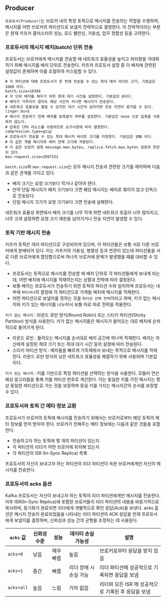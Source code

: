 ## Producer

`프로듀서(Producer)`는 브로커 내의 특정 토픽으로 메시지를 전송하는 역할을 수행하며, 메시지를 어떤 브로커의 파티션으로 보낼지 전략적으로 결정한다.
이 전략적이라는 부분은 현재 카프카 클러스터의 성능, 로드 밸런싱, 가용성, 업무 정합성 등을 고려한다.

### 프로듀서의 메시지 배치(batch) 단위 전송

프로듀서는 브로커에게 메시지를 전송할 때 네트워크 효율성을 높이고 처리량을 극대화하기 위해 메시지를 배치 단위로 전송한다.
카프카 프로듀서 설정 중 이 배치에 관련된 설정값이 존재하며 이를 조절하여 커스텀할 수 있다.

```properties
# 각 파티션에 대해 프로듀서가 한 번에 전송할 수 있는 최대 배치 바이트 크기, 기본값은 16KB 이다.
batch.size=16384
# 각 단위 배치를 채우기 위한 최대 대기 시간을 설정한다. 기본값은 0이다.
# 배치가 가득차지 않아도 해당 시간이 지나면 메시지가 전송된다.
# 네트워크 효율성을 올릴 수 있지만 대기 시간이 길어지면 전송 지연이 증가할 수 있다.
linger.ms=5
# 메시지 전송하기 전에 배치를 압축할지 여부를 설정한다. 기본값은 none 으로 압축을 사용하지 않는다.
# 압축은 CPU 리소스를 사용하므로 요구사항에 따라 결정한다.
compression.type=gzip
# 프로듀서가 전송할 수 있는 최대 메시지 바이트 크기를 지정한다. 기본값은 1MB 이다.
# 이 값은 개별 메시지와 배치 전체 크기에 적용된다.
# 이 값은 브로커 설정 message.max.bytes, replica.fetch.max.bytes 설정과 연관이 있다.
max.request.size=2097152
```

`batch.size`와 `max.request.size`는 모두 메시지 전송과 관련된 크기를 제어하며 다음과 같은 관계를 가지고 있다.

- 배치 크기는 요청 크기보다 작거나 같아야 한다.
- 만약 단일 메시지가 배치 크기보다 크면 해당 메시지는 배치로 묶이지 않고 단독으로 전송된다.
- 단일 메시지 크기가 요청 크기보다 크면 전송에 실패한다.

네트워크 효율성 측면에서 배치 크기를 너무 작게 하면 네트워크 호출이 너무 많아지고, 너무 크게 설정하면 요청 크기 제한을 넘어가거나 전송 지연이 발생할 수 있다.

### 토픽 기반 메시지 전송

카프카 토픽은 여러 파티션으로 구성되어져 있으며, 이 파티션들은 보통 서로 다른 브로커에게 분배되어 있다.
이는 카프카의 가용성, 병렬성 등과 연관이 있는데 파티션들을 서로 다른 브로커에게 할당함으로써 하나의 브로커에 문제가 발생했을 떄를 대비할 수 있다.

- 프로듀서는 토픽으로 메시지를 전송할 때 배치 단위로 각 파티션들에게 보내게 되는데, 어떤 배치에 메시지를 적재하는지는 상황과 전략에 따라 결정된다.
- 보통 배치는 프로듀서가 전송하기 위한 토픽의 파티션 수와 일치하며 프로듀서는 내부에 `파티셔너`의 결정에 각 파티션으로 가게될 배치에 메시지를 적재한다.
- 어떤 파티션으로 보낼지를 정하는 것을 `파티션 선택 전략`이라고 하며, 키가 없는 메시지와 키가 있는 메시지를 나누어서 보통 따로 따로 전략을 적용한다.

`키가 없는 메시지` : 라운드 로빈 방식(Round Robin) 또는 스티키 파티션(Sticky Partition) 방식을 사용한다. 키가 없는 메시지들은 메시지가 들어오는 대로 배치에 순차적으로 들어가게 된다.

- 라운드 로빈 : 들어오는 메시지를 순서대로 배치 공간에 하나씩 적재한다. 배치는 자신에게 설정된 최대 크기 또는 최대 대기 시간 등의 설정에 따라 전송된다.
- 스티키 파티션 방식 : 배치들을 빠르게 가득채워서 보내는 목적으로 메시지를 적재한다. 라운드 로빈 방식의 낮은 네트워크 효율성을 해결하기 위해 사용되며 기본값이다.

`키가 있는 메시지` : 키를 기반으로 특정 파티션을 선택하는 방식을 사용한다. 모듈러 연산 해싱 알고리즘을 통해 키를 파티션 번호로 계산한다.
이는 동일한 키를 가진 메시지는 항상 동일한 파티션으로 가는 것을 보장하며 동일 키를 가지는 메시지간의 순서를 보장할 수 있다.

### 프로듀서와 토픽 간 메타 정보 교환
프로듀서가 브로커의 토픽에 메시지를 전송하기 위해서는 브로커로부터 해당 토픽의 메타 정보를 먼저 받아야 한다. 브로커가 전해주는 메타 정보에는 다음과 같은 것들을 포함한다.
- 전송하고자 하는 토픽에 몇 개의 파티션이 있는지
- 각 파티션의 리더가 어떤 브로커에 위치해 있는지
- 각 파티션의 ISR (In-Sync Replica) 목록

프로듀서의 자신이 보내고자 하는 파티션의 리더 파티션이 속한 브로커에게만 자신의 메시지를 전송한다. 

### 프로듀서의 acks 옵션
Kafka 프로듀서는 자신이 보내고자 하는 토픽의 리더 파티션에게만 메시지를 전송한다. 
이후 ISR(In-Sync Replica)에 포함된 브로커들이 리더 파티션의 내용을 비동기적으로 복사하며, 동기화가 완료되면 리더에게 개별적으로 확인 응답(Ack)을 보낸다.
acks 옵션은 메시지 전송이 완료되었음을 나타내는 리더 파티션의 ACK 응답을 언제 프로듀서에게 보낼지를 결정하며, 신뢰성과 성능 간의 균형을 조정하는 데 사용된다.

| `acks` 값   | 신뢰성 수준 | 성능    | 데이터 손실 가능성    | 설명                              |
|------------|--------|-------|---------------|---------------------------------|
| `acks=0`   | 낮음     | 매우 빠름 | 높음            | 브로커로부터 응답을 받지 않음                |
| `acks=1`   | 중간     | 빠름    | 리더 장애 시 손실 가능 | 리더 파티션에 성공적으로 기록되면 응답을 보냄       |
| `acks=all` | 높음     | 느림    | 거의 없음         | 리더와 모든 ISR 에 성공적으로 기록된 후 응답을 보냄 |
